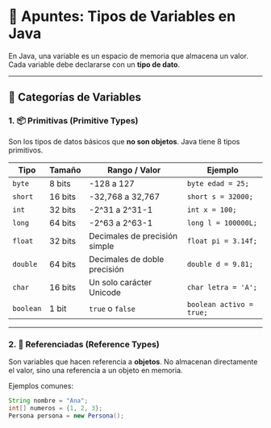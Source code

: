 # 📘 Apuntes: Tipos de Variables en Java

En Java, una variable es un espacio de memoria que almacena un valor. Cada variable debe declararse con un **tipo de dato**.

---

## 🧱 Categorías de Variables

### 1. 📦 **Primitivas (Primitive Types)**
Son los tipos de datos básicos que **no son objetos**. Java tiene 8 tipos primitivos.

| Tipo     | Tamaño   | Rango / Valor                        | Ejemplo              |
|----------|----------|--------------------------------------|----------------------|
| `byte`   | 8 bits   | -128 a 127                           | `byte edad = 25;`    |
| `short`  | 16 bits  | -32,768 a 32,767                    | `short s = 32000;`   |
| `int`    | 32 bits  | -2^31 a 2^31-1                      | `int x = 100;`       |
| `long`   | 64 bits  | -2^63 a 2^63-1                      | `long l = 100000L;`  |
| `float`  | 32 bits  | Decimales de precisión simple       | `float pi = 3.14f;`  |
| `double` | 64 bits  | Decimales de doble precisión        | `double d = 9.81;`   |
| `char`   | 16 bits  | Un solo carácter Unicode            | `char letra = 'A';`  |
| `boolean`| 1 bit    | `true` o `false`                    | `boolean activo = true;` |

---

### 2. 🧩 **Referenciadas (Reference Types)**
Son variables que hacen referencia a **objetos**. No almacenan directamente el valor, sino una referencia a un objeto en memoria.

Ejemplos comunes:

```java
String nombre = "Ana";
int[] numeros = {1, 2, 3};
Persona persona = new Persona();
